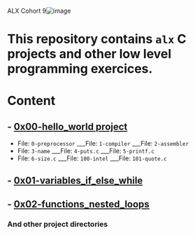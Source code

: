 ALX Cohort 9![image](https://user-images.githubusercontent.com/105258746/189962379-f8aca8d6-0a1b-4367-8360-af2dd481734e.png)

# This repository contains `alx` C projects and other low level programming exercices.

# Content
## - [0x00-hello_world project](https://github.com/Lordwill1/alx-low_level_programming/tree/master/0x00-hello_world)
- File: `0-preprocessor` ___File: `1-compiler` ___File: `2-assembler` 
- File: `3-name` ___File: `4-puts.c` ___File: `5-printf.c` 
- File: `6-size.c` ___File: `100-intel` ___File: `101-quote.c`

## - [0x01-variables_if_else_while](https://github.com/Lordwill1/alx-low_level_programming/tree/master/0x01-variables_if_else_while)

## - [0x02-functions_nested_loops](https://github.com/Lordwill1/alx-low_level_programming/tree/master/0x02-functions_nested_loops)


### And other project directories
